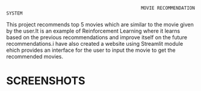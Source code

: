                                                       MOVIE RECOMMENDATION SYSTEM

This project recommends top 5 movies which are similar to the movie given by the user.It is an example of Reinforcement Learning where it learns based on the previous recommendations and improve itself on the future recommendations.i have also created a website using Streamlit module ehich provides an interface for the user to input the movie to get the recommended movies.

# SCREENSHOTS


